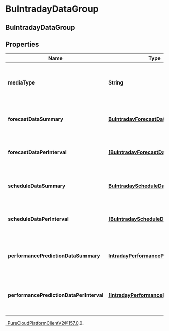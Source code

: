 # BuIntradayDataGroup

## BuIntradayDataGroup

## Properties

|Name | Type | Description | Notes|
|------------ | ------------- | ------------- | -------------|
| **mediaType** | **String** | The media type associated with this intraday group | [optional] |
| **forecastDataSummary** | [**BuIntradayForecastData**](BuIntradayForecastData) | Forecast data summary for this date range | [optional] |
| **forecastDataPerInterval** | [**[BuIntradayForecastData]**](BuIntradayForecastData) | Forecast data per interval for this date range | [optional] |
| **scheduleDataSummary** | [**BuIntradayScheduleData**](BuIntradayScheduleData) | Schedule data summary for this date range | [optional] |
| **scheduleDataPerInterval** | [**[BuIntradayScheduleData]**](BuIntradayScheduleData) | Schedule data per interval for this date range | [optional] |
| **performancePredictionDataSummary** | [**IntradayPerformancePredictionData**](IntradayPerformancePredictionData) | Performance prediction data summary for this date range | [optional] |
| **performancePredictionDataPerInterval** | [**[IntradayPerformancePredictionData]**](IntradayPerformancePredictionData) | Performance prediction data per interval for this date range | [optional] |



_PureCloudPlatformClientV2@157.0.0_
